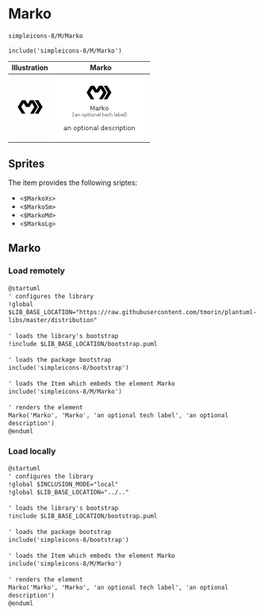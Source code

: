 # Marko


```text
simpleicons-8/M/Marko
```

```text
include('simpleicons-8/M/Marko')
```



| Illustration | Marko |
| :---: | :---: |
| ![illustration for Illustration](../../simpleicons-8/M/Marko.png) | ![illustration for Marko](../../simpleicons-8/M/Marko.Local.png) |



## Sprites
The item provides the following sriptes:

- `<$MarkoXs>`
- `<$MarkoSm>`
- `<$MarkoMd>`
- `<$MarkoLg>`





## Marko

### Load remotely
```plantuml
@startuml
' configures the library
!global $LIB_BASE_LOCATION="https://raw.githubusercontent.com/tmorin/plantuml-libs/master/distribution"

' loads the library's bootstrap
!include $LIB_BASE_LOCATION/bootstrap.puml

' loads the package bootstrap
include('simpleicons-8/bootstrap')

' loads the Item which embeds the element Marko
include('simpleicons-8/M/Marko')

' renders the element
Marko('Marko', 'Marko', 'an optional tech label', 'an optional description')
@enduml
```

### Load locally
```plantuml
@startuml
' configures the library
!global $INCLUSION_MODE="local"
!global $LIB_BASE_LOCATION="../.."

' loads the library's bootstrap
!include $LIB_BASE_LOCATION/bootstrap.puml

' loads the package bootstrap
include('simpleicons-8/bootstrap')

' loads the Item which embeds the element Marko
include('simpleicons-8/M/Marko')

' renders the element
Marko('Marko', 'Marko', 'an optional tech label', 'an optional description')
@enduml
```

